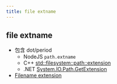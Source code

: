 ```yaml
---
title: file extname
---
```


## file extname

- 包含 dot/period
  - NodeJS `path.extname`
  - C++ [std::filesystem::path::extension](https://en.cppreference.com/w/cpp/filesystem/path/extension)
  - .NET [System.IO.Path.GetExtension](https://learn.microsoft.com/en-us/dotnet/api/system.io.path.getextension)
- [Filename extension](https://en.wikipedia.org/wiki/Filename_extension)
